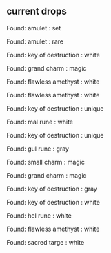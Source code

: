 ## current drops

Found: amulet : set
Found: amulet : rare
Found: key of destruction : white
Found: grand charm : magic
Found: flawless amethyst : white
Found: flawless amethyst : white
Found: key of destruction : unique
Found: mal rune : white
Found: key of destruction : unique
Found: gul rune : gray
Found: small charm : magic
Found: grand charm : magic
Found: key of destruction : gray
Found: key of destruction : white
Found: hel rune : white
Found: flawless amethyst : white
Found: sacred targe : white
